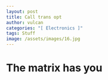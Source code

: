 ```yaml
---
layout: post
title: Call trans opt
author: vulcan
categories: "[ Electronics ]"
tags: Stuff
image: /assets/images/16.jpg
---
```

# **The matrix has you**
